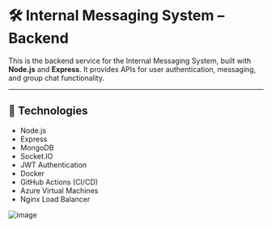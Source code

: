 # 🛠 Internal Messaging System – Backend

This is the backend service for the Internal Messaging System, built with **Node.js** and **Express**. It provides APIs for user authentication, messaging, and group chat functionality.

---

## 🚀 Technologies

- Node.js
- Express
- MongoDB
- Socket.IO
- JWT Authentication
- Docker
- GitHub Actions (CI/CD)
- Azure Virtual Machines
- Nginx Load Balancer

![image](https://github.com/user-attachments/assets/bb6ea580-bdc3-4270-9449-30d81a709a4d)
